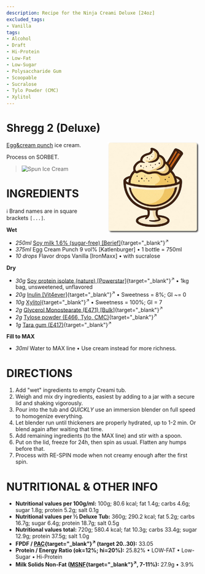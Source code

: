 ```yaml
---
description: Recipe for the Ninja Creami Deluxe [24oz]
excluded_tags:
- Vanilla
tags:
- Alcohol
- Draft
- Hi-Protein
- Low-Fat
- Low-Sugar
- Polysaccharide Gum
- Scoopable
- Sucralose
- Tylo Powder (CMC)
- Xylitol
---
```

# Shregg 2 (Deluxe)
<img style="float: right; margin-left: 1.5em;" width=240 alt="Logo" src="../Shregg%20%28Deluxe%29/logo-shregg.png" />

[Egg&cream punch](https://world.openfoodfacts.org/product/4001486916119/sahne-eierpunsch-katlenburger) ice cream.

Process on SORBET.


> <img width=360 alt="Spun Ice Cream" src="" class="zoomable" />

# INGREDIENTS

ℹ️ Brand names are in square brackets `[...]`.

**Wet**

  - _250ml_ [Soy milk 1.6% (sugar-free) \[Berief\]](/ice-creamery/info/ingredients/#soy-milk){target="_blank"}<sup>↗</sup>
  - _375ml_ Egg Cream Punch 9 vol% [Katlenburger] • 1 bottle = 750ml
  - _10 drops_ Flavor drops Vanilla [IronMaxx] • with sucralose

**Dry**

  - _30g_ [Soy protein isolate (nature) \[Powerstar\]](/ice-creamery/info/ingredients/#soy-protein-isolate){target="_blank"}<sup>↗</sup> • 1kg bag, unsweetened, unflavored
  - _20g_ [Inulin \[Vit4ever\]](/ice-creamery/info/ingredients/#inulin){target="_blank"}<sup>↗</sup> • Sweetness = 8%; GI ~= 0
  - _10g_ [Xylitol](/ice-creamery/info/ingredients/#xylitol-e967){target="_blank"}<sup>↗</sup> • Sweetness = 100%; GI = 7
  - _2g_ [Glycerol Monostearate (E471) \[Bulk\]](/ice-creamery/info/ingredients/#glycerol-monostearate-gms-e471){target="_blank"}<sup>↗</sup>
  - _2g_ [Tylose powder (E466, Tylo, CMC)](/ice-creamery/info/ingredients/#carboxymethyl-cellulose-cmc-e466){target="_blank"}<sup>↗</sup>
  - _1g_ [Tara gum (E417)](/ice-creamery/info/ingredients/#tara-gum-e417){target="_blank"}<sup>↗</sup>

**Fill to MAX**

  - _30ml_ Water to MAX line • Use cream instead for more richness.

# DIRECTIONS

 1. Add "wet" ingredients to empty Creami tub.
 1. Weigh and mix dry ingredients, easiest by adding to a jar with a secure lid and shaking vigorously.
 1. Pour into the tub and *QUICKLY* use an immersion blender on full speed to homogenize everything.
 1. Let blender run until thickeners are properly hydrated, up to 1-2 min. Or blend again after waiting that time.
 1. Add remaining ingredients (to the MAX line) and stir with a spoon.
 1. Put on the lid, freeze for 24h, then spin as usual. Flatten any humps before that.
 1. Process with RE-SPIN mode when not creamy enough after the first spin.

# NUTRITIONAL & OTHER INFO
- **Nutritional values per 100g/ml:** 100g; 80.6 kcal; fat 1.4g; carbs 4.6g; sugar 1.8g; protein 5.2g; salt 0.1g
- **Nutritional values per ½ Deluxe Tub:** 360g; 290.2 kcal; fat 5.2g; carbs 16.7g; sugar 6.4g; protein 18.7g; salt 0.5g
- **Nutritional values total:** 720g; 580.4 kcal; fat 10.3g; carbs 33.4g; sugar 12.9g; protein 37.5g; salt 1.0g
- **FPDF / [PAC](/ice-creamery/info/glossary/#potere-anti-congelante-pac){target="_blank"}<sup>↗</sup> (target 20..30):** 33.05
- **Protein / Energy Ratio (ok=12%; hi=20%):** 25.82% • LOW-FAT • Low-Sugar • Hi-Protein
- **Milk Solids Non-Fat ([MSNF](/ice-creamery/info/glossary/#milk-solids-not-fat-msnf){target="_blank"}<sup>↗</sup>, 7-11%):** 27.9g • 3.9%
